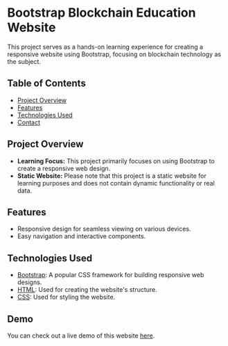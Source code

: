 # Bootstrap Blockchain Education Website

This project serves as a hands-on learning experience for creating a responsive website using Bootstrap, focusing on blockchain technology as the subject.


## Table of Contents

- [Project Overview](#project-overview)
- [Features](#features)
- [Technologies Used](#technologies-used)
- [Contact](#contact)


## Project Overview

- **Learning Focus:** This project primarily focuses on using Bootstrap to create a responsive web design.
- **Static Website:** Please note that this project is a static website for learning purposes and does not contain dynamic functionality or real data.


## Features

- Responsive design for seamless viewing on various devices.
- Easy navigation and interactive components.


## Technologies Used

- [Bootstrap](https://getbootstrap.com/): A popular CSS framework for building responsive web designs.
- [HTML](https://developer.mozilla.org/en-US/docs/Web/HTML): Used for creating the website's structure.
- [CSS](https://developer.mozilla.org/en-US/docs/Web/CSS): Used for styling the website.


## Demo

You can check out a live demo of this website [here](https://xcordeva.github.io/Bootstrap-Blockchain-Education-Website/).

